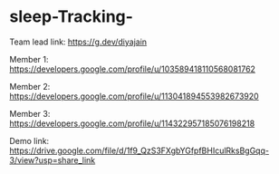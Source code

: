 
# sleep-Tracking-
Team lead link:
https://g.dev/diyajain

Member 1:
https://developers.google.com/profile/u/103589418110568081762

Member 2:
https://developers.google.com/profile/u/113041894553982673920

Member 3: 
https://developers.google.com/profile/u/114322957185076198218

Demo link:
https://drive.google.com/file/d/1f9_QzS3FXgbYGfpfBHIculRksBgGqq-3/view?usp=share_link
